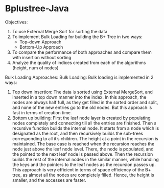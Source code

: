 # Bplustree-Java

Objectives: 
1. To use External Merge Sort for sorting the data
2. To implement Bulk Loading for building the B+ Tree in two ways: 
    - Top-down Approach 
    - Bottom-Up Approach 
3. To compare the performance of both approaches and compare them with insertion without sorting 
4. Analyze the quality of indices created from each of the algorithms (height, num of nodes)

Bulk Loading Approaches:
Bulk Loading: Bulk loading is implemented in 2 ways: 
1. Top down insertion: 
   The data is sorted using External MergeSort, and inserted in a top down manner into the index. In this approach, the nodes are always half full, as they get filled in the sorted order and split, and none of the new entries go to the old nodes. But this approach is fast in terms of creation time.
2. Bottom up building:
   First the leaf node layer is created by populating nodes completely and connecting till all the entries are finished. Then a recursive function builds the internal node. It starts from a node which is designated as the root, and then recursively builds the sub-trees corresponding to all it’s children. The height at a point in the recursion is maintained. The base case is reached when the recursion reaches the node just above the leaf node level. There, the node is populated, and the pointed to the next leaf node is passed above. Then the recursion builds the rest of the internal nodes in the similar manner, while handling the keys and the pointers to the leaf nodes as the recursion passes up. This approach is very efficient in terms of space efficiency of the B+ tree, as almost all the nodes are completely filled. Hence, the height is smaller, and the accesses are faster.
